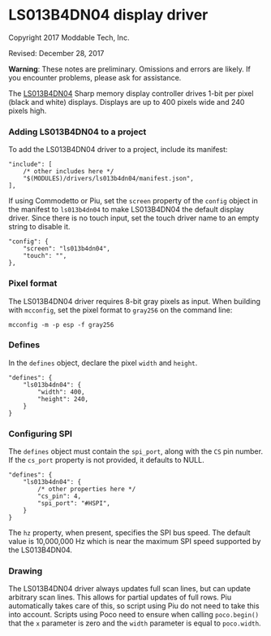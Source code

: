 # LS013B4DN04 display driver
Copyright 2017 Moddable Tech, Inc.

Revised: December 28, 2017

**Warning**: These notes are preliminary. Omissions and errors are likely. If you encounter problems, please ask for assistance.

The [LS013B4DN04](https://cdn-shop.adafruit.com/datasheets/LS013B4DN04-3V_FPC-204284.pdf) Sharp memory display controller drives 1-bit per pixel (black and white) displays. Displays are up to 400 pixels wide and 240 pixels high.

### Adding LS013B4DN04 to a project
To add the LS013B4DN04 driver to a project, include its manifest:

	"include": [
		/* other includes here */
		"$(MODULES)/drivers/ls013b4dn04/manifest.json",
	],

If using Commodetto or Piu, set the `screen` property of the `config` object in the manifest to `ls013b4dn04` to make LS013B4DN04 the default display driver. Since there is no touch input, set the touch driver name to an empty string to disable it.

	"config": {
		"screen": "ls013b4dn04",
		"touch": "",
	},

### Pixel format
The LS013B4DN04 driver requires 8-bit gray pixels as input. When building with `mcconfig`, set the pixel format to `gray256` on the command line:

	mcconfig -m -p esp -f gray256

### Defines
In the `defines` object, declare the pixel `width` and `height`.

	"defines": {
		"ls013b4dn04": {
			"width": 400,
			"height": 240,
		}
	}

### Configuring SPI
The `defines` object must contain the `spi_port`, along with the `CS` pin number. If the `cs_port` property is not provided, it defaults to NULL. 

	"defines": {
		"ls013b4dn04": {
			/* other properties here */	
			"cs_pin": 4,
			"spi_port": "#HSPI",
		}
	}

The `hz` property, when present, specifies the SPI bus speed. The default value is 10,000,000 Hz which is near the maximum SPI speed supported by the LS013B4DN04.

### Drawing
The LS013B4DN04 driver always updates full scan lines, but can update arbitrary scan lines. This allows for partial updates of full rows. Piu automatically takes care of this, so script using Piu do not need to take this into account. Scripts using Poco need to ensure  when calling `poco.begin()` that the `x` parameter is zero and the `width` parameter is equal to `poco.width`.
